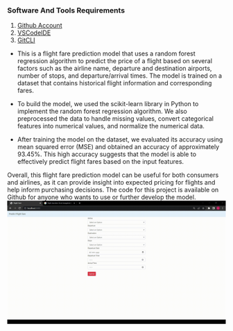 ### Software And Tools Requirements

1. [Github Account](https://github.com)
2. [VSCodeIDE](https://code.visualstudio.com/)
3. [GitCLI](https://git-scm.com/book/en/v2/Getting-Started-The-Command-Line)

* This is a flight fare prediction model that uses a random forest regression algorithm to predict the price of a flight based on several factors such as the airline name, departure and destination airports, number of stops, and departure/arrival times. The model is trained on a dataset that contains historical flight information and corresponding fares.

* To build the model, we used the scikit-learn library in Python to implement the random forest regression algorithm. We also preprocessed the data to handle missing values, convert categorical features into numerical values, and normalize the numerical data.

* After training the model on the dataset, we evaluated its accuracy using mean squared error (MSE) and obtained an accuracy of approximately 93.45%. This high accuracy suggests that the model is able to effectively predict flight fares based on the input features.

Overall, this flight fare prediction model can be useful for both consumers and airlines, as it can provide insight into expected pricing for flights and help inform purchasing decisions. The code for this project is available on Github for anyone who wants to use or further develop the model.
![](https://github.com/Lak2k1/Flight-Fare-Prediction/blob/main/1.gif)

  
